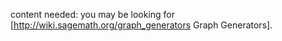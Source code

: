 content needed: you may be looking for [http://wiki.sagemath.org/graph_generators Graph Generators].
